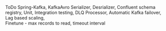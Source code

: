 ToDo
Spring-Kafka, 
KafkaAvro Serializer, Desrializer, 
Confluent schema registry, 
Unit, Integration testing, 
DLQ Processor, 
Automatic Kafka failover, 
Lag based scaling,  
Finetune - max records to read, timeout interval
